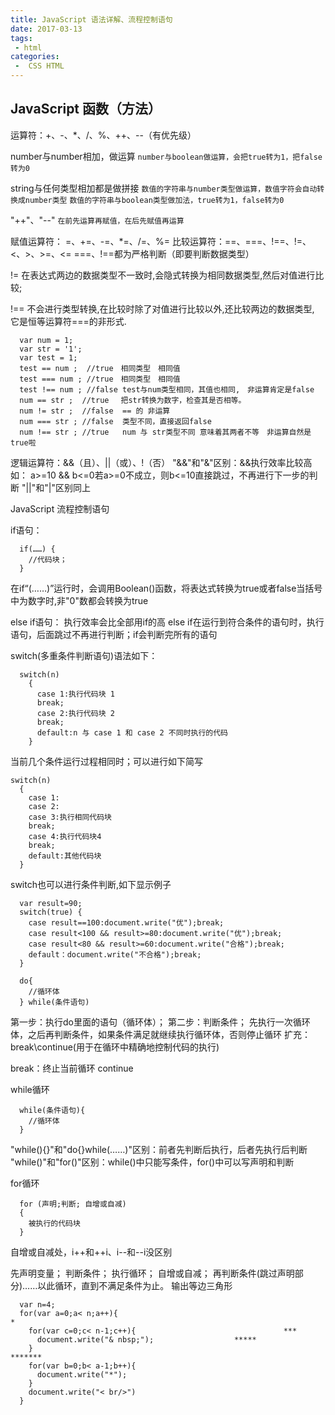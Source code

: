 ```yaml
---
title: JavaScript 语法详解、流程控制语句
date: 2017-03-13
tags:
 - html
categories:
 -  CSS HTML
---
```


## JavaScript 函数（方法）

运算符：+、-、*、/、%、++、--（有优先级）

number与number相加，做运算
`number与boolean做运算，会把true转为1，把false转为0`

string与任何类型相加都是做拼接
`数值的字符串与number类型做运算，数值字符会自动转换成number类型`
`数值的字符串与boolean类型做加法，true转为1，false转为0`

"++"、"--"
`在前先运算再赋值，在后先赋值再运算`



赋值运算符： =、+=、-=、*=、/=、%=
比较运算符：==、===、!==、!=、<、>、>=、<=
===、!==都为严格判断（即要判断数据类型）

!= 在表达式两边的数据类型不一致时,会隐式转换为相同数据类型,然后对值进行比较;

!== 不会进行类型转换,在比较时除了对值进行比较以外,还比较两边的数据类型, 它是恒等运算符===的非形式.
  ```javascript:;
    var num = 1;
    var str = '1';
    var test = 1;
    test == num ;  //true　相同类型　相同值
    test === num ; //true　相同类型　相同值
    test !== num ; //false test与num类型相同，其值也相同,　非运算肯定是false 
    num == str ;  //true 　把str转换为数字，检查其是否相等。
    num != str ;  //false  == 的 非运算
    num === str ; //false  类型不同，直接返回false
    num !== str ; //true   num 与 str类型不同 意味着其两者不等　非运算自然是true啦 
  ```

逻辑运算符：&&（且）、||（或）、!（否）
"&&"和"&"区别：&&执行效率比较高
如： a>=10 && b<=0若a>=0不成立，则b<=10直接跳过，不再进行下一步的判断
"||"和"|"区别同上


JavaScript 流程控制语句

if语句：
  ```javascript:;
    if(……) {
      //代码块；
    }
  ```
在if“(……)”运行时，会调用Boolean()函数，将表达式转换为true或者false当括号中为数字时,非"0"数都会转换为true

else if语句：
执行效率会比全部用if的高
else if在运行到符合条件的语句时，执行语句，后面跳过不再进行判断；if会判断完所有的语句

switch(多重条件判断语句)语法如下：
  ```javascript:;
    switch(n)
      {
        case 1:执行代码块 1
        break;
        case 2:执行代码块 2
        break;
        default:n 与 case 1 和 case 2 不同时执行的代码
      }
  ```
  当前几个条件运行过程相同时；可以进行如下简写
  ```javascript:;
  switch(n)
    {
      case 1:
      case 2:
      case 3:执行相同代码块
      break;
      case 4:执行代码块4
      break;
      default:其他代码块
    }
  ```
  switch也可以进行条件判断,如下显示例子
  ```javascript:;
    var result=90;
    switch(true) {
      case result==100:document.write("优");break;
      case result<100 && result>=80:document.write("优");break;
      case result<80 && result>=60:document.write("合格");break;
      default：document.write("不合格");break;
    }
  ```

  ```javascript:;
    do{
      //循环体
    } while(条件语句)
  ```
  第一步：执行do里面的语句（循环体）；
  第二步：判断条件；
  先执行一次循环体，之后再判断条件，如果条件满足就继续执行循环体，否则停止循环
  扩充：break\continue(用于在循环中精确地控制代码的执行)

  break：终止当前循环
  continue


  while循环
  ```javascript:;
    while(条件语句){
      //循环体
    }
  ```

"while(){}"和"do{}while(……)"区别：前者先判断后执行，后者先执行后判断
"while()"和"for()"区别：while()中只能写条件，for()中可以写声明和判断


for循环
  ```javascript:;
    for (声明;判断; 自增或自减)
    {
      被执行的代码块
    }
  ```
自增或自减处，i++和++i、i--和--i没区别

先声明变量；
判断条件；
执行循环；
自增或自减；
再判断条件(跳过声明部分)……以此循环，直到不满足条件为止。
  输出等边三角形
  ```javascript:;
    var n=4;
    for(var a=0;a< n;a++){                                              *
      for(var c=0;c< n-1;c++){                                 ***
        document.write("& nbsp;");                  *****
      }                                                                 *******
      for(var b=0;b< a-1;b++){
        document.write("*");
      }
      document.write("< br/>")
    }
  ```

        
    